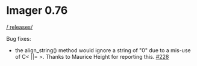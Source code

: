 # Imager 0.76

[ / ](..) [releases/](./)

Bug fixes:

- the align_string() method would ignore a string of "0" due to a mis-use of C< ||= >. Thanks to Maurice Height for reporting this. [#228](https://github.com/tonycoz/imager/issues/228)